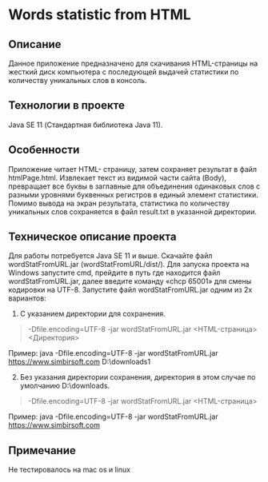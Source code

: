 # Words statistic from HTML
## Описание 
Данное приложение предназначено для скачивания HTML-страницы на жесткий диск компьютера с последующей выдачей статистики по количеству уникальных слов в консоль.
## Технологии в проекте
Java SE 11 (Стандартная библиотека Java 11).
## Особенности 
Приложение читает HTML- страницу, затем сохраняет результат в файл htmlPage.html. Извлекает текст из видимой части сайта (Body), превращает все буквы в заглавные для объединения одинаковых слов с разными уровнями буквенных регистров в единый элемент статистики. Помимо вывода на экран результата, статистика по количеству уникальных слов сохраняется в файл result.txt в указанной директории.
## Техническое описание проекта 
Для работы потребуется Java SE 11 и выше. 
Скачайте файл wordStatFromURL.jar (wordStatFromURL/dist/). Для запуска проекта на Windows запустите cmd, прейдите в путь где находится файл wordStatFromURL.jar, далее введите команду «chcp 65001»  для смены кодировки на UTF-8.
Запустите файл wordStatFromURL.jar одним из 2х вариантов:

1.	С указанием директории для сохранения.
> -Dfile.encoding=UTF-8 -jar wordStatFromURL.jar  <HTML-страница> <Директория>

Пример: java -Dfile.encoding=UTF-8 -jar wordStatFromURL.jar  https://www.simbirsoft.com D:\\downloads1

2.	Без указания директории сохранения, директория в этом случае по умолчанию D:\\downloads.
> -Dfile.encoding=UTF-8 -jar wordStatFromURL.jar  <HTML-страница>

Пример: java -Dfile.encoding=UTF-8 -jar wordStatFromURL.jar  https://www.simbirsoft.com


## Примечание
Не тестировалось на mac os и linux
